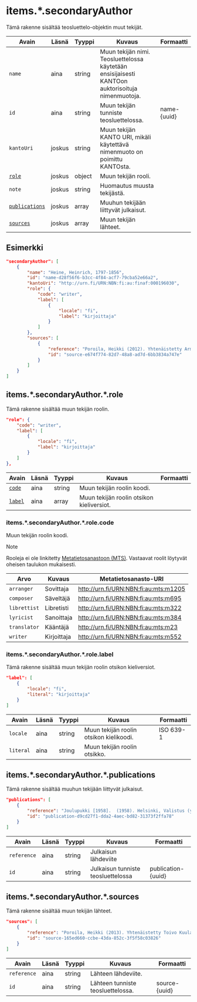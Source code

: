 # items.\*.secondaryAuthor

Tämä rakenne sisältää teosluettelo-objektin muut tekijät.

| Avain | Läsnä | Tyyppi | Kuvaus | Formaatti |
| --- | --- | --- | --- | --- |
| `name` | aina | string | Muun tekijän nimi. Teosluettelossa käytetään ensisijaisesti KANTOon auktorisoituja nimenmuotoja. | |
| `id` | aina | string | Muun tekijän tunniste teosluettelossa. | name-{uuid} |
| `kantoUri` | joskus | string | Muun tekijän KANTO URI, mikäli käytettävä nimenmuoto on poimittu KANTOsta. | |
| [`role`](#itemssecondaryauthorrole) | joskus | object | Muun tekijän rooli. | |
| `note` | joskus | string | Huomautus muusta tekijästä. | |
| [`publications`](#itemssecondaryauthorpublications) | joskus | array | Muuhun tekijään liittyvät julkaisut. | |
| [`sources`](#itemssecondaryauthorsources) | joskus | array | Muun tekijän lähteet. | |

## Esimerkki

```JSON
"secondaryAuthor": [
    {
        "name": "Heine, Heinrich, 1797-1856",
        "id": "name-d28f56f6-b3cc-4f84-acf7-79cba52e66a2",
        "kantoUri": "http://urn.fi/URN:NBN:fi:au:finaf:000196030",
        "role": {
            "code": "writer",
            "label": [
                {
                    "locale": "fi",
                    "label": "kirjoittaja"
                }
            ]
        },
        "sources": [
            {
                "reference": "Poroila, Heikki (2012). Yhtenäistetty Armas Järnefelt. Yhtenäistettyjen nimekkeiden ohjeluettelo. Helsinki, Suomen musiikkikirjastoyhdistys. Suomen musiikkikirjastoyhdistyksen julkaisusarja, 134. PDF. ISBN 978-952-5363-68-5. ",
                "id": "source-e674f774-82d7-48a8-ad7d-6bb3834a747e"
            }
        ]
    }
]
```


## items.\*.secondaryAuthor.\*.role

Tämä rakenne sisältää muun tekijän roolin.

```JSON
"role": {
    "code": "writer",
    "label": [
        {
            "locale": "fi",
            "label": "kirjoittaja"
        }
    ]
},
```

| Avain | Läsnä | Tyyppi | Kuvaus | Formaatti |
| --- | --- | --- | --- | --- |
| [`code`](#itemssecondaryauthorrolecode) | aina | string | Muun tekijän roolin koodi. |  |
| [`label`](#itemssecondaryauthorrolelabel) | aina | array | Muun tekijän roolin otsikon kieliversiot. | |


### items.\*.secondaryAuthor.\*.role.code

Muun tekijän roolin koodi.

> [!NOTE]
> Rooleja ei ole linkitetty [Metatietosanastoon (MTS)](https://finto.fi/mts/fi/). Vastaavat roolit löytyvät oheisen taulukon mukaisesti.

| Arvo | Kuvaus | Metatietosanasto-URI |
| --- | --- | --- |
| `arranger`| Sovittaja | http://urn.fi/URN:NBN:fi:au:mts:m1205 |
| `composer`| Säveltäjä  | http://urn.fi/URN:NBN:fi:au:mts:m695 |
| `librettist`| Libretisti | http://urn.fi/URN:NBN:fi:au:mts:m322 |
| `lyricist`| Sanoittaja | http://urn.fi/URN:NBN:fi:au:mts:m384 |
| `translator`| Kääntäjä | http://urn.fi/URN:NBN:fi:au:mts:m23 |
| `writer`| Kirjoittaja | http://urn.fi/URN:NBN:fi:au:mts:m552 |

### items.\*.secondaryAuthor.\*.role.label

Tämä rakenne sisältää muun tekijän roolin otsikon kieliversiot.

```JSON
"label": [
    {
        "locale": "fi",
        "literal": "kirjoittaja"
    }
]
```

| Avain | Läsnä | Tyyppi | Kuvaus | Formaatti |
| --- | --- | --- | --- | --- |
| `locale` | aina | string | Muun tekijän roolin otsikon kielikoodi. | ISO 639-1 |
| `literal` | aina | string | Muun tekijän roolin otsikko. | |

## items.\*.secondaryAuthor.\*.publications

Tämä rakenne sisältää muuhun tekijään liittyvät julkaisut.

```JSON
"publications": [
    {
        "reference": "Joulupukki [1958].  (1958). Helsinki, Valistus (yhtiö). ",
        "id": "publication-d9cd27f1-dda2-4aec-bd82-31373f2ffa78"
    }
]
```

| Avain | Läsnä | Tyyppi | Kuvaus | Formaatti |
| --- | --- | --- | --- | --- |
| `reference` | aina | string | Julkaisun lähdeviite | |
| `id` | aina | string | Julkaisun tunniste teosluettelossa | publication-{uuid} |

## items.\*.secondaryAuthor.\*.sources

Tämä rakenne sisältää muun tekijän lähteet.

```JSON
"sources": [
    {
        "reference": "Poroila, Heikki (2013). Yhtenäistetty Toivo Kuula. Teosten yhtenäistettyjen nimekkeiden ohjeluettelo. Helsinki, Suomen musiikkikirjastoyhdistys. Suomen musiikkikirjastoyhdistyksen julkaisusarja, 154. Toinen laitos, verkkoversio 1.0. ISBN 978-952-5363-53-1.",
        "id": "source-165ed660-ccbe-43da-852c-3f5f58c03826"
    }
]
```

| Avain | Läsnä | Tyyppi | Kuvaus | Formaatti |
| --- | --- | --- | --- | --- |
| `reference` | aina | string | Lähteen lähdeviite. | |
| `id` | aina | string | Lähteen tunniste teosluettelossa. | source-{uuid} |